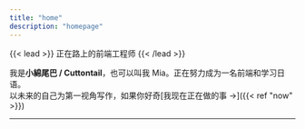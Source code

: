 ```yaml
---
title: "home"
description: "homepage"
---
```


{{< lead >}} 正在路上的前端工程师 {{< /lead >}}

我是**小綿尾巴 / Cuttontail**，也可以叫我 Mia。正在努力成为一名前端和学习日语。  
以未来的自己为第一视角写作，如果你好奇[我现在正在做的事 →]({{< ref "now" >}})

---